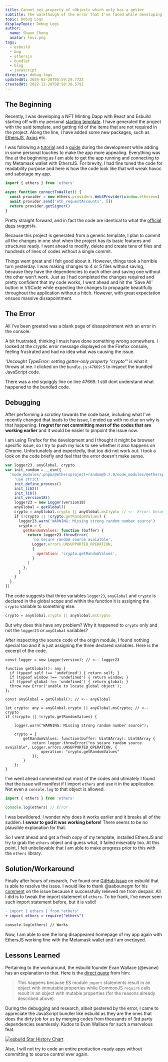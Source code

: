 ```yaml
---
title: Cannot set property of <Object> which only has a getter
subtitle: The walkthough of the error that I've faced while developing a Dapp with EthersJS and my debug process and solution
topic: Debug Logs
displayTopic: Debug Logs
author:
  name: Shaun Chong
  avatar: levi.png
tags:
  - esbuild
  - bug
  - ethersjs
  - bundler
  - blog
  - javascript
directory: debug-logs
updatedAt: 2024-03-28T05:59:29.772Z
createdAt: 2022-12-28T08:58:38.579Z
---
```


## The Beginning

Recently, I was developing a NFT Minting Dapp with React and Esbuild starting off with my personal [starting template](https://github.com/data-miner00/React-Esbuild-Template). I have generated the project with the said template, and getting rid of the items that are not required in the project. Along the line, I have added some new packages, such as [EthersJS](https://docs.ethers.org/v5/), [Axios](https://axios-http.com/docs/intro) etc.

I was following a [tutorial](https://app.stackup.dev/quest_page/intermediate-quest-9-capstone-project---game-frontend-with-erc721-token-sc) and a [guide](https://github.com/jacobedawson/connect-metamask-react-dapp/blob/main/README.md) during the development while adding in some personal touches to make the app more appealing. Everything was fine at the beginning as I am able to get the app running and connecting to my Metamask wallet with EthersJS. For brevity, I had fine tuned the code for readability purpose and here is how the code look like that will wreak havoc and sabotage my app.

```ts
import { ethers } from 'ethers'

async function connectToWallet() {
  const provider = new ethers.providers.Web3Provider(window.ethereum)
  await provider.send('eth_requestAccounts', [])
  return provider.getSigner()
}
```

Pretty straight forward, and in fact the code are identical to what the [official docs](https://docs.ethers.org/v5/getting-started/#getting-started--connecting) suggests.

Because this project is generated from a generic template, I plan to commit all the changes in one shot when the project has its basic features and structures ready. I went ahead to modify, delete and create tens of files and hundreds of lines of codes without a single commit.

Things went great and I felt good about it. However, things took a horrible turn yesterday. I was making changes to 4 or 5 files without saving, because they have the dependencies to each other and saving one without the other won't work. Just as I had completed the changes required and pretty confident that my code works, I went ahead and hit the 'Save All' button in VSCode while expecting the changes to propagate beautifully throughout the application without a hitch. However, with great expectation ensues massive dissapointment.

## The Error

All I've been greeted was a blank page of dissapointment with an error in the console.

<v-img src="cannot-set-property-of-object/empty-page.png" alt="Empty page because of error" center caption="Blank homepage due to error"></v-img>

A bit frustrated, thinking I must have done something wrong somewhere. I looked at the cryptic error message displayed on the Firefox console, feeling frustrated and had no idea what was causing the issue.

<v-img src="cannot-set-property-of-object/error.png" alt="Error in Firefox console" center></v-img>

_'Uncaught TypeError: setting getter-only property "crypto"'_ is what it throws at me. I clicked on the `bundle.js:47669:5` to inspect the bundled JavaScript code.

<v-img src="cannot-set-property-of-object/error-source.png" alt="Code that is causing error" center></v-img>

There was a red squiggly line on line 47669. I still dont understand what happened to the bundled code.

## Debugging

After performing a scrutiny towards the code base, including what I've recently changed that leads to the issue, I ended up with no clue on why is that happening. **I regret for not committing most of the codes that are working earlier** and it would be easier to pinpoint the issue now.

I am using Firefox for the development and I thought it might be browser specific issue, so I try to push my luck to see whether it also happens on Chrome. Unfortunately and expectedly, that too did not work out. I took a look on the code briefly and feel that the error doesn't make sense.

```js
var logger23, anyGlobal, crypto
var init_random = __esm({
  'node_modules/.pnpm/@ethersproject+random@5.7.0/node_modules/@ethersproject/random/lib.esm/random.js'() {
    'use strict'
    init_define_process()
    init_lib2()
    init_lib()
    init_version18()
    logger23 = new Logger(version18)
    anyGlobal = getGlobal()
    crypto = anyGlobal.crypto || anyGlobal.msCrypto // <-- Error: Uncaught TypeError: Cannot set property crypto of [object Window] which has only a getter
    if (!crypto || !crypto.getRandomValues) {
      logger23.warn('WARNING: Missing strong random number source')
      crypto = {
        getRandomValues: function (buffer) {
          return logger23.throwError(
            'no secure random source avaialble',
            Logger.errors.UNSUPPORTED_OPERATION,
            {
              operation: 'crypto.getRandomValues',
            }
          )
        },
      }
    }
  },
})
```

The code suggests that three variables `logger23`, `anyGlobal` and `crypto` is declared in the global scope and within the function it is assigning the `crypto` variable to something else.

```js
crypto = anyGlobal.crypto || anyGlobal.msCrypto
```

But why does this have any problem? Why it happened to `crypto` only and not the `logger23` or `anyGlobal` variables?

After inspecting the source code of the origin module, I found nothing special too and it is just assigning the three declared variables. Here is the excerpt of the code.

```ts[browser-random.ts]
const logger = new Logger(version); // <-- logger23

function getGlobal(): any {
  if (typeof self !== 'undefined') { return self; }
  if (typeof window !== 'undefined') { return window; }
  if (typeof global !== 'undefined') { return global; }
  throw new Error('unable to locate global object');
};

const anyGlobal = getGlobal(); // <-- anyGlobal

let crypto: any = anyGlobal.crypto || anyGlobal.msCrypto; // <-- crypto
if (!crypto || !crypto.getRandomValues) {

    logger.warn("WARNING: Missing strong random number source");

    crypto = {
        getRandomValues: function(buffer: Uint8Array): Uint8Array {
            return logger.throwError("no secure random source avaialble", Logger.errors.UNSUPPORTED_OPERATION, {
                operation: "crypto.getRandomValues"
            });
        }
    };
}
```

I've went ahead commented out most of the codes and utimately I found that the issue will manifest if I import `ethers` and use it in the application. Not even a `console.log` to that object is allowed.

```ts
import { ethers } from 'ethers'

console.log(ethers) // Error
```

I was bewildered. I wonder why does it works earlier and it breaks all of the sudden. **I swear to god it was working before!** There seems to be no plausible explanation for that.

So I went ahead and get a fresh copy of my template, installed EthersJS and try to grab the `ethers` object and guess what, it failed miserably too. At this point, I felt unbelievable that I am able to make progress prior to this with the `ethers` library.

## Solution/Workaround

Finally after hours of research, I've found one [GitHub Issue](https://github.com/evanw/esbuild/issues/587) on esbuild that is able to resolve the issue. I would like to thank @aabounegm for his [comment](https://github.com/evanw/esbuild/issues/587#issuecomment-901211830) on the issue because it successfully relieved me from despair. All I did is to tweak the import statement of `ethers`. To be frank, I've never seen such import statement before, but it is valid!

```diff
- import { ethers } from "ethers"
+ import ethers = require("ethers")

console.log(ethers) // Works
```

Now, I am able to see the long disappeared homepage of my app again with EthersJS working fine with the Metamask wallet and I am overjoyed.

<v-img src="cannot-set-property-of-object/app-homepage.png" alt="App homepage"></v-img>

## Lessons Learned

Pertaining to the workaround, the esbuild founder Evan Wallace (@evanw) has an explanation to that. Here is the [direct quote](https://github.com/evanw/esbuild/issues/587#issuecomment-901397213) from him:

> This happens because ES module `import` statements result in an object with immutable properties while CommonJS `require` calls result in an object with mutable properties (for the reasons already described above).

During the debugging and research, albeit pestered by the error, I came to appreciate the JavaScript bundler like esbuild as they are the ones that does the dirty job for us by merging codes from thousands of 3rd party dependencies seamlessly. Kudos to Evan Wallace for such a marvelous feat.

[![esbuild Star History Chart](https://api.star-history.com/svg?repos=evanw/esbuild&type=Date)](https://star-history.com/#evanw/esbuild&Date)

Also, I will not try to code an entire production-ready apps without committing to source control ever again.

